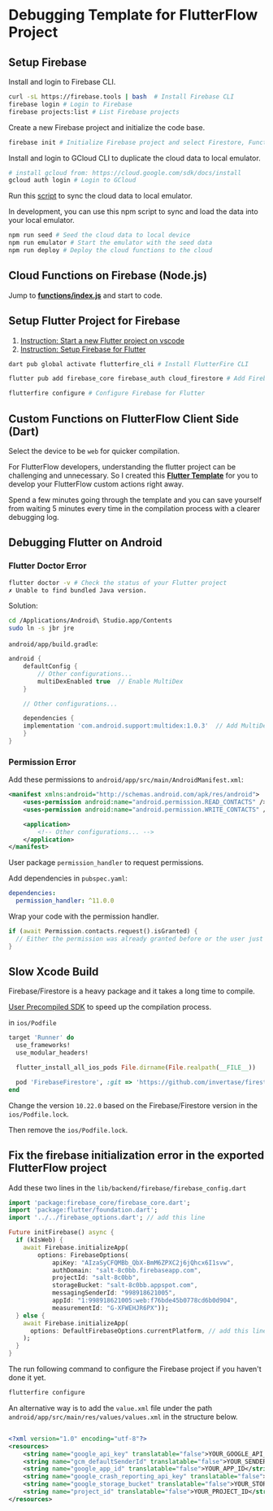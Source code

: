 # Debugging Template for FlutterFlow Project

## Setup Firebase

Install and login to Firebase CLI.

```bash
curl -sL https://firebase.tools | bash  # Install Firebase CLI
firebase login # Login to Firebase
firebase projects:list # List Firebase projects
```

Create a new Firebase project and initialize the code base.

```bash
firebase init # Initialize Firebase project and select Firestore, Functions, and Emulators
```

Install and login to GCloud CLI to duplicate the cloud data to local emulator.

```bash
# install gcloud from: https://cloud.google.com/sdk/docs/install
gcloud auth login # Login to GCloud
```

Run this [script](./functions/seed.bash) to sync the cloud data to local emulator.

In development, you can use this npm script to sync and load the data into your local emulator.

```bash
npm run seed # Seed the cloud data to local device
npm run emulator # Start the emulator with the seed data
npm run deploy # Deploy the cloud functions to the cloud
```

## Cloud Functions on Firebase (Node.js)

Jump to [**functions/index.js**](./functions/index.js) and start to code.

## Setup Flutter Project for Firebase

1. [Instruction: Start a new Flutter project on vscode](https://docs.flutter.dev/get-started/test-drive?tab=vscode)
2. [Instruction: Setup Firebase for Flutter](https://firebase.google.com/docs/flutter/setup?platform=ios)

```bash
dart pub global activate flutterfire_cli # Install FlutterFire CLI

flutter pub add firebase_core firebase_auth cloud_firestore # Add Firebase packages

flutterfire configure # Configure Firebase for Flutter
```

## Custom Functions on FlutterFlow Client Side (Dart)

Select the device to be `web` for quicker compilation.

For FlutterFlow developers, understanding the flutter project can be challenging and unnecessary. So I created this [**Flutter Template**](./client_functions/lib/main.dart) for you to develop your FlutterFlow custom actions right away.

Spend a few minutes going through the template and you can save yourself from waiting 5 minutes every time in the compilation process with a clearer debugging log.

## Debugging Flutter on Android

### Flutter Doctor Error

```bash
flutter doctor -v # Check the status of your Flutter project
✗ Unable to find bundled Java version.
```

Solution:

```bash
cd /Applications/Android\ Studio.app/Contents
sudo ln -s jbr jre
```

`android/app/build.gradle`:

```gradle
android {
    defaultConfig {
        // Other configurations...
        multiDexEnabled true  // Enable MultiDex
    }

    // Other configurations...

    dependencies {
    implementation 'com.android.support:multidex:1.0.3'  // Add MultiDex
    }
}
```

### Permission Error

Add these permissions to `android/app/src/main/AndroidManifest.xml`:

```xml
<manifest xmlns:android="http://schemas.android.com/apk/res/android">
    <uses-permission android:name="android.permission.READ_CONTACTS" />  // Add these permissions
    <uses-permission android:name="android.permission.WRITE_CONTACTS" />   // Add these permissions

    <application>
        <!-- Other configurations... -->
    </application>
</manifest>
```

User package `permission_handler` to request permissions.

Add dependencies in `pubspec.yaml`:

```yaml
dependencies:
  permission_handler: ^11.0.0
```

Wrap your code with the permission handler.

```dart
if (await Permission.contacts.request().isGranted) {
  // Either the permission was already granted before or the user just granted it.
}
```

## Slow Xcode Build

Firebase/Firestore is a heavy package and it takes a long time to compile.

[User Precompiled SDK](https://github.com/invertase/firestore-ios-sdk-frameworks#supported-firebase-ios-sdk-versions) to speed up the compilation process.

in `ios/Podfile`

```ruby
target 'Runner' do
  use_frameworks!
  use_modular_headers!

  flutter_install_all_ios_pods File.dirname(File.realpath(__FILE__))

  pod 'FirebaseFirestore', :git => 'https://github.com/invertase/firestore-ios-sdk-frameworks.git', :tag => '10.22.0'  # Add this line
end
```

Change the version `10.22.0` based on the Firebase/Firestore version in the `ios/Podfile.lock`.

Then remove the `ios/Podfile.lock`.

## Fix the firebase initialization error in the exported FlutterFlow project

Add these two lines in the `lib/backend/firebase/firebase_config.dart`

```dart
import 'package:firebase_core/firebase_core.dart';
import 'package:flutter/foundation.dart';
import '../../firebase_options.dart'; // add this line

Future initFirebase() async {
  if (kIsWeb) {
    await Firebase.initializeApp(
        options: FirebaseOptions(
            apiKey: "AIzaSyCFQMBb_QbX-BmM6ZPXC2j6jQhcx6I1svw",
            authDomain: "salt-8c0bb.firebaseapp.com",
            projectId: "salt-8c0bb",
            storageBucket: "salt-8c0bb.appspot.com",
            messagingSenderId: "998918621005",
            appId: "1:998918621005:web:f76bde45b0778cd6b0d904",
            measurementId: "G-XFWEHJR6PX"));
  } else {
    await Firebase.initializeApp(
      options: DefaultFirebaseOptions.currentPlatform, // add this line
    );
  }
}
```

The run following command to configure the Firebase project if you haven't done it yet.

```bash
flutterfire configure
```

An alternative way is to add the `value.xml` file under the path `android/app/src/main/res/values/values.xml` in the structure below.

```xml

<?xml version="1.0" encoding="utf-8"?>
<resources>
    <string name="google_api_key" translatable="false">YOUR_GOOGLE_API_KEY</string>
    <string name="gcm_defaultSenderId" translatable="false">YOUR_SENDER_ID</string>
    <string name="google_app_id" translatable="false">YOUR_APP_ID</string>
    <string name="google_crash_reporting_api_key" translatable="false">YOUR_CRASH_REPORTING_API_KEY</string>
    <string name="google_storage_bucket" translatable="false">YOUR_STORAGE_BUCKET</string>
    <string name="project_id" translatable="false">YOUR_PROJECT_ID</string>
</resources>

```
